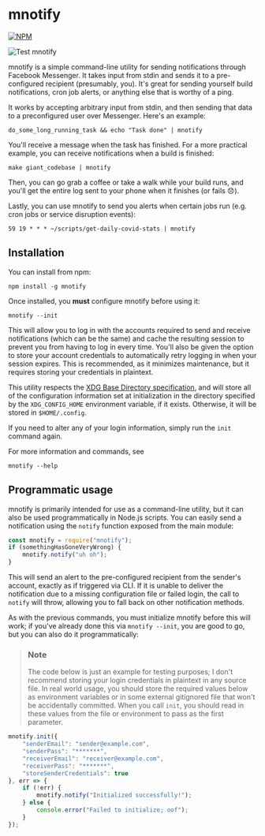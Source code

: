 mnotify
=======

[![NPM](https://nodei.co/npm/mnotify.png)](https://npmjs.org/package/mnotify)

![Test mnotify](https://github.com/AstroCB/mnotify/workflows/Test%20mnotify/badge.svg)

mnotify is a simple command-line utility for sending notifications through Facebook Messenger. It takes input from stdin and sends it to a pre-configured recipient (presumably, you). It's great for sending yourself build notifications, cron job alerts, or anything else that is worthy of a ping.

It works by accepting arbitrary input from stdin, and then sending that data to a preconfigured user over Messenger. Here's an example:

```
do_some_long_running_task && echo "Task done" | mnotify
```

You'll receive a message when the task has finished. For a more practical example, you can receive notifications when a build is finished:

```
make giant_codebase | mnotify
```

Then, you can go grab a coffee or take a walk while your build runs, and you'll get the entire log sent to your phone when it finishes (or fails 😞).

Lastly, you can use mnotify to send you alerts when certain jobs run (e.g. cron jobs or service disruption events):

```
59 19 * * * ~/scripts/get-daily-covid-stats | mnotify
```

## Installation

You can install from npm:

```
npm install -g mnotify
```

Once installed, you **must** configure mnotify before using it:

```
mnotify --init
```

This will allow you to log in with the accounts required to send and receive notifications (which can be the same) and cache the resulting session to prevent you from having to log in every time. You'll also be given the option to store your account credentials to automatically retry logging in when your session expires. This is recommended, as it minimizes maintenance, but it requires storing your credentials in plaintext.

This utility respects the [XDG Base Directory specification](https://specifications.freedesktop.org/basedir-spec/basedir-spec-latest.html), and will store all of the configuration information set at initialization in the directory specified by the `XDG_CONFIG_HOME` environment variable, if it exists. Otherwise, it will be stored in `$HOME/.config`.

If you need to alter any of your login information, simply run the `init` command again.

For more information and commands, see

```
mnotify --help
```

## Programmatic usage

mnotify is primarily intended for use as a command-line utility, but it can also be used programmatically in Node.js scripts. You can easily send a notification using the `notify` function exposed from the main module:

```js
const mnotify = require("mnotify");
if (somethingHasGoneVeryWrong) {
    mnotify.notify("uh oh");
}
```

This will send an alert to the pre-configured recipient from the sender's account, exactly as if triggered via CLI. If it is unable to deliver the notification due to a missing configuration file or failed login, the call to `notify` will throw, allowing you to fall back on other notification methods.

As with the previous commands, you must initialize mnotify before this will work; if you've already done this via `mnotify --init`, you are good to go, but you can also do it programmatically:

> ### Note
> The code below is just an example for testing purposes; I don't recommend storing your login credentials in plaintext in any source file. In real world usage, you should store the required values below as environment variables or in some external gitignored file that won't be accidentally committed. When you call `init`, you should read in these values from the file or environment to pass as the first parameter.

```js
mnotify.init({
    "senderEmail": "sender@example.com",
    "senderPass": "*******",
    "receiverEmail": "receiver@example.com",
    "receiverPass": "*******",
    "storeSenderCredentials": true
}, err => {
    if (!err) {
        mnotify.notify("Initialized successfully!");
    } else {
        console.error("Failed to initialize; oof");
    }
});
```